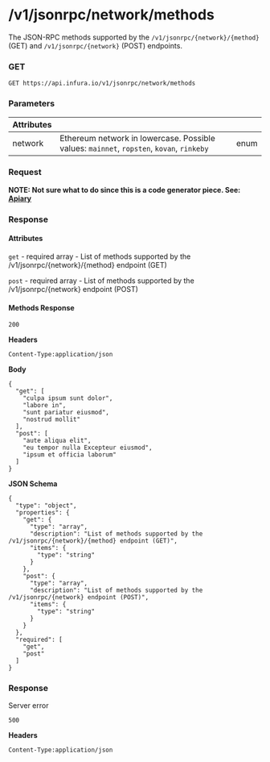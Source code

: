 # /v1/jsonrpc/network/methods

The JSON-RPC methods supported by the `/v1/jsonrpc/{network}/{method}` (GET) and `/v1/jsonrpc/{network}` (POST) endpoints.

### GET

`GET https://api.infura.io/v1/jsonrpc/network/methods`

### Parameters

| Attributes |                                                                                          |      |
|------------|------------------------------------------------------------------------------------------|------|
| network    | Ethereum network in lowercase. Possible values: `mainnet`, `ropsten`, `kovan`, `rinkeby` | enum |

### Request

**NOTE: Not sure what to do since this is a code generator piece. See: [Apiary](https://infura.docs.apiary.io/#reference/0//v1/jsonrpc/{network}/methods/get)**

### Response

#### Attributes

`get` - required array - List of methods supported by the /v1/jsonrpc/{network}/{method} endpoint (GET)

`post` - required array - List of methods supported by the /v1/jsonrpc/{network} endpoint (POST)

#### Methods Response

`200`

**Headers**

`Content-Type:application/json`

**Body**

```
{
  "get": [
    "culpa ipsum sunt dolor",
    "labore in",
    "sunt pariatur eiusmod",
    "nostrud mollit"
  ],
  "post": [
    "aute aliqua elit",
    "eu tempor nulla Excepteur eiusmod",
    "ipsum et officia laborum"
  ]
}
```

**JSON Schema**

```
{
  "type": "object",
  "properties": {
    "get": {
      "type": "array",
      "description": "List of methods supported by the /v1/jsonrpc/{network}/{method} endpoint (GET)",
      "items": {
        "type": "string"
      }
    },
    "post": {
      "type": "array",
      "description": "List of methods supported by the /v1/jsonrpc/{network} endpoint (POST)",
      "items": {
        "type": "string"
      }
    }
  },
  "required": [
    "get",
    "post"
  ]
}
```

### Response

Server error

``500``

**Headers**

``Content-Type:application/json``
